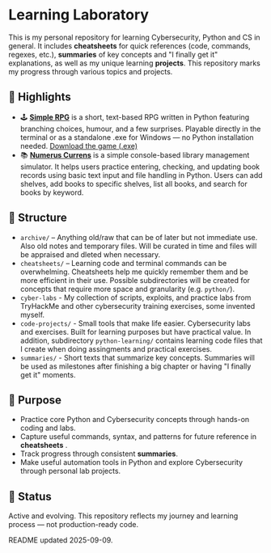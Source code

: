 # Learning Laboratory

This is my personal repository for learning Cybersecurity, Python and CS in general. It includes **cheatsheets** for quick references (code, commands, regexes, etc.), **summaries** of key concepts and "I finally get it" explanations, as well as my unique learning **projects**. This repository marks my progress through various topics and projects.

## 🚀 Highlights

- 🕹️ [**Simple RPG**](projects/05-rpg-game.py) is a short, text-based RPG written in Python featuring branching choices, humour, and a few surprises. Playable directly in the terminal or as a standalone .exe for Windows — no Python installation needed. [Download the game (.exe)](https://github.com/ztrbusic/python-learning/releases/download/rpg-v1.0/05-rpg-game-v1.exe)
- 📚 [**Numerus Currens**](projects/02-numerus-currens.py) is a simple console-based library management simulator. It helps users practice entering, checking, and updating book records using basic text input and file handling in Python. Users can add shelves, add books to specific shelves, list all books, and search for books by keyword.

## 📁 Structure

- `archive/` – Anything old/raw that can be of later but not immediate use. Also old notes and temporary files. Will be curated in time and files will be appraised and dleted when necessary.
- `cheatsheets/` – Learning code and terminal commands can be overwhelming. Cheatsheets help me quickly remember them and be more efficient in their use. Possible subdirectories will be created for concepts that require more space and granularity (e.g. `python/`).
- `cyber-labs` - My collection of scripts, exploits, and practice labs from TryHackMe and other cybersecurity training exercises, some invented myself.
- `code-projects/` -  Small tools that make life easier. Cybersecurity labs and exercises. Built for learning purposes but have practical value. In addition, subdirectory `python-learning/` contains learning code files that I create when doing assingments and practical exercises.
- `summaries/` - Short texts that summarize key concepts. Summaries will be used as milestones after finishing a big chapter or having "I finally get it" moments.


## 🧠 Purpose

- Practice core Python and Cybersecurity concepts through hands-on coding and labs.
- Capture useful commands, syntax, and patterns for future reference in **cheatsheets** .
- Track progress through consistent **summaries**.
- Make useful automation tools in Python and explore Cybersecurity through personal lab projects.

## 🚧 Status

Active and evolving. This repository reflects my journey and learning process — not production-ready code.

README updated 2025-09-09.
